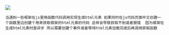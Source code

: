 ![](E:\前端\问题\绕\微信图片_20201105184714.png)

```
当遇到一些框架在js里用函数代码调用实现生成html元素 如果同时在js代码页面中又创建一个函数里边创建个用来获取框架的html元素的代码 这样会导致获取不到或者报错  因为框架在生成html元素时是异步 所以需要创建个事件或者等待html元素加载完成后再调用获取函数
```

